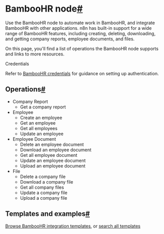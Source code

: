 [](https://github.com/n8n-io/n8n-docs/edit/main/docs/integrations/builtin/app-nodes/n8n-nodes-base.bamboohr.md "Edit this page")

# BambooHR node[#](#bamboohr-node "Permanent link")

Use the BambooHR node to automate work in BambooHR, and integrate BambooHR with other applications. n8n has built-in support for a wide range of BambooHR features, including creating, deleting, downloading, and getting company reports, employee documents, and files.

On this page, you'll find a list of operations the BambooHR node supports and links to more resources.

Credentials

Refer to [BambooHR credentials](../../credentials/bamboohr/) for guidance on setting up authentication.

## Operations[#](#operations "Permanent link")

*   Company Report
    *   Get a company report
*   Employee
    *   Create an employee
    *   Get an employee
    *   Get all employees
    *   Update an employee
*   Employee Document
    *   Delete an employee document
    *   Download an employee document
    *   Get all employee document
    *   Update an employee document
    *   Upload an employee document
*   File
    *   Delete a company file
    *   Download a company file
    *   Get all company files
    *   Update a company file
    *   Upload a company file

## Templates and examples[#](#templates-and-examples "Permanent link")

[Browse BambooHR integration templates](https://n8n.io/integrations/bamboohr/), or [search all templates](https://n8n.io/workflows/)